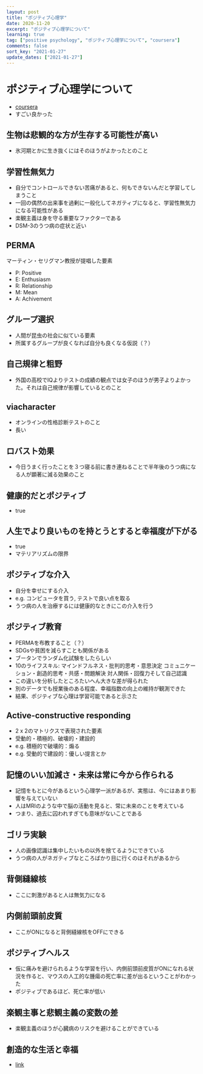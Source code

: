 ```yaml
---
layout: post
title: "ポジティブ心理学"
date: 2020-11-20
excerpt: "ポジティブ心理学について"
learning: true
tag: ["positive psychology", "ポジティブ心理学について", "coursera"]
comments: false
sort_key: "2021-01-27"
update_dates: ["2021-01-27"]
---
```


# ポジティブ心理学について
 - [coursera](https://www.coursera.org/learn/positive-psychology-visionary-science)
 - すごい良かった 

## 生物は悲観的な方が生存する可能性が高い
 - 氷河期とかに生き抜くにはそのほうがよかったとのこと

## 学習性無気力
 - 自分でコントロールできない苦痛があると、何もできないんだと学習してしまうこと
 - 一回の偶然の出来事を過剰に一般化してネガティブになると、学習性無気力になる可能性がある 
 - 楽観主義は身を守る重要なファクターである
 - DSM-3のうつ病の症状と近い

## PERMA
マーティン・セリグマン教授が提唱した要素
 - P: Positive
 - E: Enthusiasm
 - R: Relationship
 - M: Mean
 - A: Achivement

## グループ選択
 - 人間が昆虫の社会に似ている要素
 - 所属するグループが良くなれば自分も良くなる仮説（？）

## 自己規律と粗野
 - 外国の高校でIQよりテストの成績の観点では女子のほうが男子よりよかった。それは自己規律が影響しているとのこと

## viacharacter
 - オンラインの性格診断テストのこと
 - 長い

## ロバスト効果
 - 今日うまく行ったことを３つ寝る前に書き連ねることで半年後のうつ病になる人が顕著に減る効果のこと

## 健康的だとポジティブ
 - true

## 人生でより良いものを持とうとすると幸福度が下がる
 - true
 - マテリアリズムの限界

## ポジティブな介入
 - 自分を幸せにする介入
 - e.g. コンピュータを買う, テストで良い点を取る
 - うつ病の人を治療するには健康的なときにこの介入を行う

## ポジティブ教育
 - PERMAを布教すること（？）
 - SDGsや貧困を減らすことも関係がある
 - ブータンでランダム化試験をしたらしい
 - 10のライフスキル: マインドフルネス・批判的思考・意思決定 コミュニケーション・創造的思考・共感・問題解決 対人関係・回復力そして自己認識
 - この違いを分析したところたいへん大きな差が得られた
 - 別のデータでも授業後のある程度、幸福指数の向上の維持が観測できた
 - 結果、ポジティブな心理は学習可能であると示さた

## Active-constructive responding 
 - 2 x 2のマトリクスで表現された要素
 - 受動的・積極的、破壊的・建設的
 - e.g. 積極的で破壊的：煽る
 - e.g. 受動的で建設的：優しい提言とか

## 記憶のいい加減さ・未来は常に今から作られる
 - 記憶をもとに今があるという心理学一派があるが、実態は、今にはあまり影響を与えていない
 - 人はMRIのような中で脳の活動を見ると、常に未来のことを考えている
 - つまり、過去に囚われすぎても意味がないことである

## ゴリラ実験
 - 人の画像認識は集中したいもの以外を捨てるようにできている
 - うつ病の人がネガティブなところばかり目に行くのはそれがあるから

## 背側縫線核
 - ここに刺激があると人は無気力になる

## 内側前頭前皮質 
 - ここがONになると背側縫線核をOFFにできる

## ポジティブヘルス
 - 仮に痛みを避けられるような学習を行い、内側前頭前皮質がONになれる状況を作ると、マウスの人工的な腫瘍の死亡率に差が出るということがわかった
 - ポジティブであるほど、死亡率が低い

## 楽観主事と悲観主義の変数の差
 - 楽観主義のほうが心臓病のリスクを避けることができている

## 創造的な生活と幸福
 - [link](https://blogs.scientificamerican.com/beautiful-minds/the-creative-life-and-well-being/)

